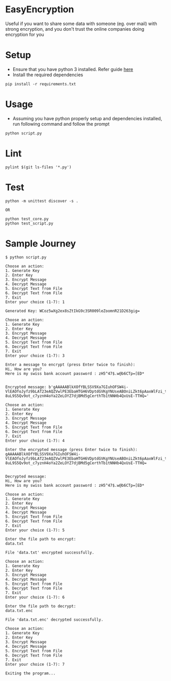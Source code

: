 # EasyEncryption
Useful if you want to share some data with someone (eg. over mail) with strong encryption, and you don't trust the online companies doing encryption for you

# Setup
- Ensure that you have python 3 installed. Refer guide [here](https://realpython.com/installing-python/)
- Install the required dependencies
```
pip install -r requirements.txt
```

# Usage
- Assuming you have python properly setup and dependencies installed, run following command and follow the prompt
```
python script.py
```

# Lint
```
pylint $(git ls-files '*.py')  
```

# Test
```
python -m unittest discover -s .

OR

python test_core.py
python test_script.py
```

# Sample Journey
```
$ python script.py

Choose an action:
1. Generate Key
2. Enter Key
3. Encrypt Message
4. Decrypt Message
5. Encrypt Text from File
6. Decrypt Text from File
7. Exit
Enter your choice (1-7): 1

Generated Key: WCoz5wXg2ex8sZtIkG9c3SR009leZoomnR21D263gig=

Choose an action:
1. Generate Key
2. Enter Key
3. Encrypt Message
4. Decrypt Message
5. Encrypt Text from File
6. Decrypt Text from File
7. Exit
Enter your choice (1-7): 3

Enter a message to encrypt (press Enter twice to finish):
Hi, How are you?
Here is my swiss bank account password : zH5^47$.w@b6CTp=[ED*


Encrypted message: b'gAAAAABlkXOfYBLSSV9Xa7GIuhOFSW4i-VlEAOfoJyfz9bLAT23eAQZVwlPE3EbaHTGH6VDptdGVKgYNUseABOniLZkt6pAaxWlFzi_tlqqMa9Q5vJChku6Me-8uL9S5Qv9ot_c7yznH4oYa2ZeLOYZ7djBMd5gCerthTb1tNNHb4QxUsE-TTHQ='

Choose an action:
1. Generate Key
2. Enter Key
3. Encrypt Message
4. Decrypt Message
5. Encrypt Text from File
6. Decrypt Text from File
7. Exit
Enter your choice (1-7): 4

Enter the encrypted message (press Enter twice to finish):
gAAAAABlkXOfYBLSSV9Xa7GIuhOFSW4i-VlEAOfoJyfz9bLAT23eAQZVwlPE3EbaHTGH6VDptdGVKgYNUseABOniLZkt6pAaxWlFzi_tlqqMa9Q5vJChku6Me-8uL9S5Qv9ot_c7yznH4oYa2ZeLOYZ7djBMd5gCerthTb1tNNHb4QxUsE-TTHQ=


Decrypted message: 
Hi, How are you?
Here is my swiss bank account password : zH5^47$.w@b6CTp=[ED*

Choose an action:
1. Generate Key
2. Enter Key
3. Encrypt Message
4. Decrypt Message
5. Encrypt Text from File
6. Decrypt Text from File
7. Exit
Enter your choice (1-7): 5

Enter the file path to encrypt:
data.txt

File 'data.txt' encrypted successfully.

Choose an action:
1. Generate Key
2. Enter Key
3. Encrypt Message
4. Decrypt Message
5. Encrypt Text from File
6. Decrypt Text from File
7. Exit
Enter your choice (1-7): 6

Enter the file path to decrypt:
data.txt.enc

File 'data.txt.enc' decrypted successfully.

Choose an action:
1. Generate Key
2. Enter Key
3. Encrypt Message
4. Decrypt Message
5. Encrypt Text from File
6. Decrypt Text from File
7. Exit
Enter your choice (1-7): 7

Exiting the program...    
```